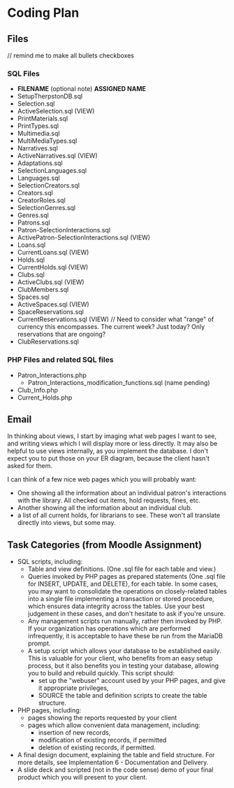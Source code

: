 # Coding Plan

## Files
// remind me to make all bullets checkboxes
### SQL Files
- **FILENAME** (optional note)                **ASSIGNED NAME**
- SetupTherpstonDB.sql                                 
- Selection.sql
- ActiveSelection.sql (VIEW)
- PrintMaterials.sql
- PrintTypes.sql
- Multimedia.sql
- MultiMediaTypes.sql
- Narratives.sql
- ActiveNarratives.sql (VIEW)
- Adaptations.sql
- SelectionLanguages.sql
- Languages.sql
- SelectionCreators.sql
- Creators.sql
- CreatorRoles.sql
- SelectionGenres.sql
- Genres.sql
- Patrons.sql
- Patron-SelectionInteractions.sql
- ActivePatron-SelectionInteractions.sql (VIEW)
- Loans.sql
- CurrentLoans.sql (VIEW)
- Holds.sql
- CurrentHolds.sql (VIEW)
- Clubs.sql
- ActiveClubs.sql (VIEW)
- ClubMembers.sql
- Spaces.sql
- ActiveSpaces.sql (VIEW)
- SpaceReservations.sql
- CurrentReservations.sql (VIEW) // Need to consider what "range" of currency this encompasses. The current week? Just today? Only reservations that are ongoing?
- ClubReservations.sql

### PHP Files and related SQL files
- Patron_Interactions.php
    - Patron_Interactions_modification_functions.sql (name pending)
- Club_Info.php
- Current_Holds.php

## Email
In thinking about views, I start by imaging what web pages I want to see, and writing views which I will display more or less directly. It may also be helpful to use views internally, as you implement the database. I don't expect you to put those on your ER diagram, because the client hasn't asked for them.

I can think of a few nice web pages which you will probably want:
- One showing all the information about an individual patron's interactions with the library. All checked out items, hold requests, fines, etc.
- Another showing all the information about an individual club.
- a list of all current holds, for librarians to see.
These won't all translate directly into views, but some may.


## Task Categories (from Moodle Assignment)
- SQL scripts, including:
    - Table and view definitions. (One .sql file for each table and view.)
    - Queries invoked by PHP pages as prepared statements (One .sql file for INSERT, UPDATE, and DELETE), for each table. In some cases, you may want to consolidate the operations on closely-related tables into a single file implementing a transaction or stored procedure, which ensures data integrity across the tables. Use your best judgement in these cases, and don't hesitate to ask if you're unsure.
    - Any management scripts run manually, rather then invoked by PHP. If your organization has operations which are performed infrequently, it is acceptable to have these be run from the MariaDB prompt.
    - A setup script which allows your database to be established easily. This is valuable for your client, who benefits from an easy setup process, but it also benefits you in testing your database, allowing you to build and rebuild quickly. This script should:
        - set up the "webuser" account used by your PHP pages, and give it appropriate privileges,
        - SOURCE the table and definition scripts to create the table structure.
- PHP pages, including:
    - pages showing the reports requested by your client
    - pages which allow convenient data management, including:
        - insertion of new records,
        - modification of existing records, if permitted
        - deletion of existing records, if permitted.
- A final design document, explaining the table and field structure. For more details, see Implementation 6 - Documentation and Delivery.
- A slide deck and scripted (not in the code sense) demo of your final product which you will present to your client.
